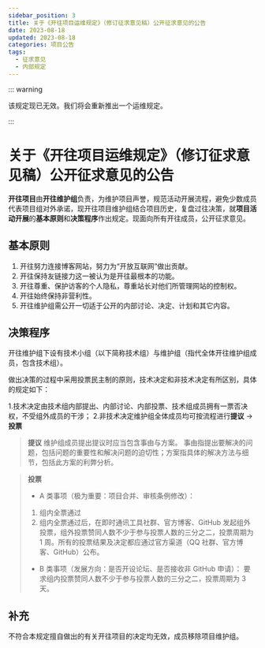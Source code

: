 ```yaml
---
sidebar_position: 3
title: 关于《开往项目运维规定》（修订征求意见稿）公开征求意见的公告
date: 2023-08-18
updated: 2023-08-18
categories: 项目公告
tags:
  - 征求意见
  - 内部规定
---
```


::: warning

该规定现已无效。我们将会重新推出一个运维规定。

:::

# 关于《开往项目运维规定》（修订征求意见稿）公开征求意见的公告

**开往项目**由**开往维护组**负责，为维护项目声誉，规范活动开展流程，避免少数成员代表项目组对外承诺，现开往项目维护组结合项目历史，复盘过往决策，就**项目活动开展**的**基本原则**和**决策程序**作出规定。现面向所有开往成员，公开征求意见。

## 基本原则

1. 开往努力连接博客网站，努力为“开放互联网”做出贡献。
2. 开往保持友链接力这一被认为是开往最根本的功能。
3. 开往尊重、保护访客的个人隐私，尊重站长对他们所管理网站的控制权。
4. 开往始终保持非营利性。
5. 开往维护组需公开一切适于公开的内部讨论、决定、计划和其它内容。

## 决策程序

开往维护组下设有技术小组（以下简称技术组）与维护组（指代全体开往维护组成员，包含技术组）。

做出决策的过程中采用投票民主制的原则，技术决定和非技术决定有所区别，具体的规定如下：

1.技术决定由技术组内部提出、内部讨论、内部投票、技术组成员拥有一票否决权，不受组外成员的干涉； 2.非技术决定维护组全体成员均可按流程进行**提议** -> **投票**

> **提议**
> 维护组成员提出提议时应当包含事由与方案。
> 事由指提出要解决的问题，包括问题的重要性和解决问题的迫切性；方案指具体的解决方法与细节，包括此方案的利弊分析。

> **投票**
>
> - A 类事项（极为重要：项目合并、审核条例修改）：
>
> 1.  组内全票通过
> 2.  组内全票通过后，在即时通讯工具社群、官方博客、GitHub 发起组外投票，组外投票赞同人数不少于参与投票人数的三分之二，投票周期为 1 周。所有的投票结果及决定都应通过官方渠道（QQ 社群、官方博客、GitHub）公布。
>
> - B 类事项（发展方向：是否开设论坛、是否接收非 GitHub 申请）：
>   要求组内投票赞同人数不少于参与投票人数的三分之二，投票周期为 3 天。

## 补充

不符合本规定擅自做出的有关开往项目的决定均无效，成员移除项目维护组。
